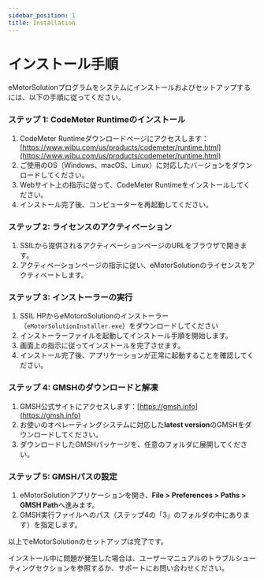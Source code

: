 ```yaml
---
sidebar_position: 1
title: Installation
---
```

# インストール手順

eMotorSolutionプログラムをシステムにインストールおよびセットアップするには、以下の手順に従ってください。

### ステップ 1: CodeMeter Runtimeのインストール

1. CodeMeter Runtimeダウンロードページにアクセスします：[https://www.wibu.com/us/products/codemeter/runtime.html](https://www.wibu.com/us/products/codemeter/runtime.html)
2. ご使用のOS（Windows、macOS、Linux）に対応したバージョンをダウンロードしてください。
3. Webサイト上の指示に従って、CodeMeter Runtimeをインストールしてください。
4. インストール完了後、コンピューターを再起動してください。

### ステップ 2: ライセンスのアクティベーション

1. SSILから提供されるアクティベーションページのURLをブラウザで開きます。
2. アクティベーションページの指示に従い、eMotorSolutionのライセンスをアクティベートします。

### ステップ 3: インストーラーの実行

1. SSIL HPからeMotoroSolutionのインストーラー（`eMotorSolutionInstaller.exe`）をダウンロードしてください
2. インストーラーファイルを起動してインストール手順を開始します。
3. 画面上の指示に従ってインストールを完了させます。
4. インストール完了後、アプリケーションが正常に起動することを確認してください。

### ステップ 4: GMSHのダウンロードと解凍

1. GMSH公式サイトにアクセスします：[https://gmsh.info](https://gmsh.info)
2. お使いのオペレーティングシステムに対応した**latest version**のGMSHをダウンロードしてください。
3. ダウンロードしたGMSHパッケージを、任意のフォルダに展開してください。

### ステップ 5: GMSHパスの設定

1. eMotorSolutionアプリケーションを開き、**File > Preferences > Paths > GMSH Path**へ進みます。
2. GMSH実行ファイルへのパス（ステップ4の「3」のフォルダの中にあります）を指定します。

以上でeMotorSolutionのセットアップは完了です。

インストール中に問題が発生した場合は、ユーザーマニュアルのトラブルシューティングセクションを参照するか、サポートにお問い合わせください。